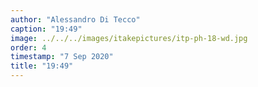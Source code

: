 ```yaml
---
author: "Alessandro Di Tecco"
caption: "19:49"
image: ../../../images/itakepictures/itp-ph-18-wd.jpg
order: 4
timestamp: "7 Sep 2020"
title: "19:49"
---
```

